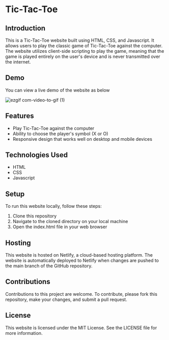# Tic-Tac-Toe
## Introduction
This is a Tic-Tac-Toe website built using HTML, CSS, and Javascript. It allows users to play the classic game of Tic-Tac-Toe against the computer. The website utilizes client-side scripting to play the game, meaning that the game is played entirely on the user's device and is never transmitted over the internet.

## Demo
You can view a live demo of the website as below

![ezgif com-video-to-gif (1)](https://user-images.githubusercontent.com/52645265/223528793-81923448-c1b3-4f35-8c7e-3008fe87b5c5.gif)


## Features
* Play Tic-Tac-Toe against the computer
* Ability to choose the player's symbol (X or O)
* Responsive design that works well on desktop and mobile devices

## Technologies Used
* HTML
* CSS
* Javascript

## Setup
To run this website locally, follow these steps:
1. Clone this repository
2. Navigate to the cloned directory on your local machine
3. Open the index.html file in your web browser

## Hosting
This website is hosted on Netlify, a cloud-based hosting platform. The website is automatically deployed to Netlify when changes are pushed to the main branch of the GitHub repository.

## Contributions
Contributions to this project are welcome. To contribute, please fork this repository, make your changes, and submit a pull request.

## License
This website is licensed under the MIT License. See the LICENSE file for more information.
